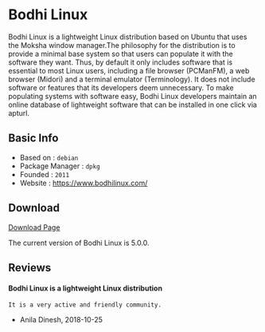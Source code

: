 # Bodhi Linux

Bodhi Linux is a lightweight Linux distribution based on Ubuntu that uses the Moksha window manager.The philosophy for the distribution is to provide a minimal base system so that users can populate it with the software they want. Thus, by default it only includes software that is essential to most Linux users, including a file browser (PCManFM), a web browser (Midori) and a terminal emulator (Terminology). It does not include software or features that its developers deem unnecessary. To make populating systems with software easy, Bodhi Linux developers maintain an online database of lightweight software that can be installed in one click via apturl. 

## Basic Info

* Based on : `debian`
* Package Manager : `dpkg`
* Founded : `2011`
* Website : https://www.bodhilinux.com/

## Download

[Download Page](https://www.bodhilinux.com/download/)

The current version of Bodhi Linux is 5.0.0. 

## Reviews

#### Bodhi Linux is a lightweight Linux distribution

```
It is a very active and friendly community.
```
- Anila Dinesh, 2018-10-25
